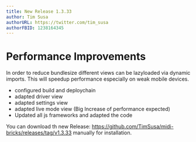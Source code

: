 ```yaml
---
title: New Release 1.3.33
author: Tim Susa
authorURL: https://twitter.com/tim_susa
authorFBID: 1238164345
---
```


# Performance Improvements

In order to reduce bundlesize different views can be lazyloaded via dynamic imports. This will speedup performance especially on weak mobile devices.

- configured build and deploychain
- adapted driver view
- adapted settings view
- adapted live mode view (Big Increase of performance expected)
- Updated all js frameworks and adapted the code 


You can download th new Release: https://github.com/TimSusa/midi-bricks/releases/tag/v1.3.33 manually for installation.

